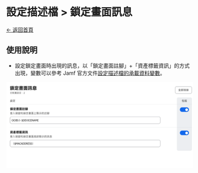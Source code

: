 # 設定描述檔 > 鎖定畫面訊息

[← 返回首頁](../../)

## 使用說明

* 設定鎖定畫面時出現的訊息，以「鎖定畫面註腳」+「資產標籤資訊」的方式出現，變數可以參考 Jamf 官方文件[設定描述檔的承載資料變數](https://learn.jamf.com/zh-TW/bundle/jamf-pro-documentation-current/page/Mobile_Device_Configuration_Profiles.html#ariaid-title3)。

![設定描述檔：鎖定畫面訊息](../../images/profiles_lock_screen_message.png)
